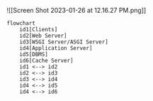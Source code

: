 ![[Screen Shot 2023-01-26 at 12.16.27 PM.png]]

```mermaid
flowchart
    id1[Clients]
    id2[Web Server]
    id3[WSGI Server/ASGI Server]
    id4[Application Server]
    id5[DBMS]
    id6[Cache Server]
    id1 <--> id2
    id2 <--> id3
    id3 <--> id4
    id4 <--> id5
    id4 <--> id6
```
